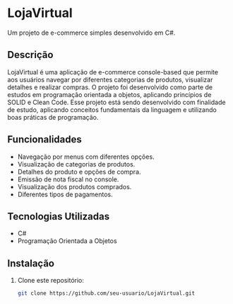 # LojaVirtual

Um projeto de e-commerce simples desenvolvido em C#.

## Descrição

LojaVirtual é uma aplicação de e-commerce console-based que permite aos usuários navegar por diferentes categorias de produtos, visualizar detalhes e realizar compras. O projeto foi desenvolvido como parte de estudos em programação orientada a objetos, aplicando princípios de SOLID e Clean Code.
Esse projeto está sendo desenvolvido com finalidade de estudo, aplicando conceitos fundamentais da linguagem e utilizando boas práticas de programação.

## Funcionalidades

- Navegação por menus com diferentes opções.
- Visualização de categorias de produtos.
- Detalhes do produto e opções de compra.
- Emissão de nota fiscal no console.
- Visualização dos produtos comprados.
- Diferentes tipos de pagamentos.

## Tecnologias Utilizadas

- C#
- Programação Orientada a Objetos

## Instalação

1. Clone este repositório:
   ```bash
   git clone https://github.com/seu-usuario/LojaVirtual.git

